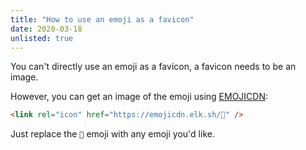 ```yaml
---
title: "How to use an emoji as a favicon"
date: 2020-03-18
unlisted: true
---
```


You can't directly use an emoji as a favicon, a favicon needs to be an image.

However, you can get an image of the emoji using [EMOJICDN](https://emojicdn.elk.sh):

```html
<link rel="icon" href="https://emojicdn.elk.sh/🍉" />
```

Just replace the `🍉` emoji with any emoji you'd like.
